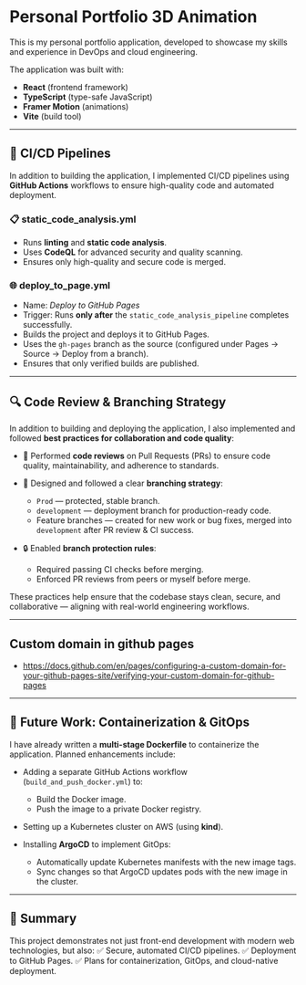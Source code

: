 # Personal Portfolio 3D Animation

This is my personal portfolio application, developed to showcase my skills and experience in DevOps and cloud engineering.

The application was built with:

* **React** (frontend framework)
* **TypeScript** (type-safe JavaScript)
* **Framer Motion** (animations)
* **Vite** (build tool)

---

## 🚀 CI/CD Pipelines

In addition to building the application, I implemented CI/CD pipelines using **GitHub Actions** workflows to ensure high-quality code and automated deployment.

### 📋 static\_code\_analysis.yml

* Runs **linting** and **static code analysis**.
* Uses **CodeQL** for advanced security and quality scanning.
* Ensures only high-quality and secure code is merged.

### 🌐 deploy\_to\_page.yml

* Name: *Deploy to GitHub Pages*
* Trigger: Runs **only after** the `static_code_analysis_pipeline` completes successfully.
* Builds the project and deploys it to GitHub Pages.
* Uses the `gh-pages` branch as the source (configured under Pages → Source → Deploy from a branch).
* Ensures that only verified builds are published.

---

## 🔍 Code Review & Branching Strategy

In addition to building and deploying the application, I also implemented and followed **best practices for collaboration and code quality**:

* 📝 Performed **code reviews** on Pull Requests (PRs) to ensure code quality, maintainability, and adherence to standards.
* 🔀 Designed and followed a clear **branching strategy**:

  * `Prod` — protected, stable branch.
  * `development` — deployment branch for production-ready code.
  * Feature branches — created for new work or bug fixes, merged into `development` after PR review & CI success.
* 🔒 Enabled **branch protection rules**:

  * Required passing CI checks before merging.
  * Enforced PR reviews from peers or myself before merge.

These practices help ensure that the codebase stays clean, secure, and collaborative — aligning with real-world engineering workflows.

---
## Custom domain in github pages
 - https://docs.github.com/en/pages/configuring-a-custom-domain-for-your-github-pages-site/verifying-your-custom-domain-for-github-pages

---

## 🐳 Future Work: Containerization & GitOps

I have already written a **multi-stage Dockerfile** to containerize the application.
Planned enhancements include:

* Adding a separate GitHub Actions workflow (`build_and_push_docker.yml`) to:

  * Build the Docker image.
  * Push the image to a private Docker registry.
* Setting up a Kubernetes cluster on AWS (using **kind**).
* Installing **ArgoCD** to implement GitOps:

  * Automatically update Kubernetes manifests with the new image tags.
  * Sync changes so that ArgoCD updates pods with the new image in the cluster.

---

## 📄 Summary

This project demonstrates not just front-end development with modern web technologies, but also:
✅ Secure, automated CI/CD pipelines.
✅ Deployment to GitHub Pages.
✅ Plans for containerization, GitOps, and cloud-native deployment.
